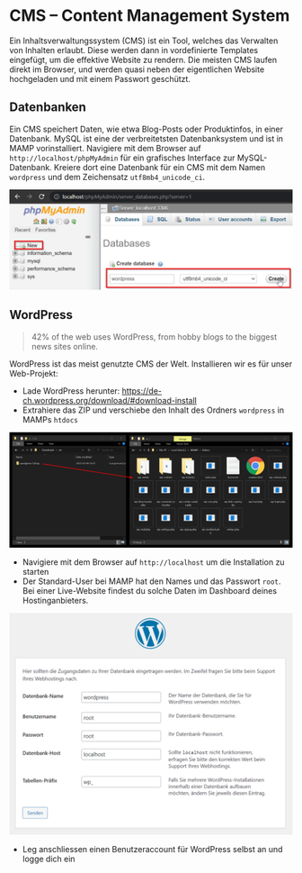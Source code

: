 # CMS – Content Management System

Ein Inhaltsverwaltungssystem (CMS) ist ein Tool, welches das Verwalten von Inhalten erlaubt.
Diese werden dann in vordefinierte Templates eingefügt, um die effektive Website zu rendern.
Die meisten CMS laufen direkt im Browser, und werden quasi neben der eigentlichen Website hochgeladen und mit einem Passwort geschützt.

## Datenbanken

Ein CMS speichert Daten, wie etwa Blog-Posts oder Produktinfos, in einer Datenbank.
MySQL ist eine der verbreitetsten Datenbanksystem und ist in MAMP vorinstalliert.
Navigiere mit dem Browser auf `http://localhost/phpMyAdmin` für ein grafisches Interface zur MySQL-Datenbank.
Kreiere dort eine Datenbank für ein CMS mit dem Namen `wordpress` und dem Zeichensatz `utf8mb4_unicode_ci`.

![create-db](create-db.png)

## WordPress

> 42% of the web uses WordPress, from hobby blogs to the biggest news sites online.

WordPress ist das meist genutzte CMS der Welt. Installieren wir es für unser Web-Projekt:

- Lade WordPress herunter: https://de-ch.wordpress.org/download/#download-install
- Extrahiere das ZIP und verschiebe den Inhalt des Ordners `wordpress` in MAMPs `htdocs`

![download-wp](download-wp.png)

- Navigiere mit dem Browser auf `http://localhost` um die Installation zu starten
- Der Standard-User bei MAMP hat den Names und das Passwort `root`. Bei einer Live-Website findest du solche Daten im Dashboard deines Hostinganbieters.

![setup-wp](setup-wp.png)

- Leg anschliessen einen Benutzeraccount für WordPress selbst an und logge dich ein

